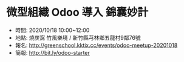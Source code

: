 # 微型組織 Odoo 導入 錦囊妙計

- 時間: 2020/10/18 10:00~12:00
- 地點: 燒炭窩 竹風樂境 / 新竹縣芎林鄉五龍村9鄰76號
- 報名: http://greenschool.kktix.cc/events/odoo-meetup-20201018
- 簡報: http://bit.ly/odoo-starter
